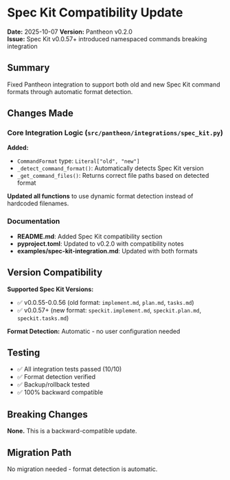 # Spec Kit Compatibility Update

**Date:** 2025-10-07
**Version:** Pantheon v0.2.0  
**Issue:** Spec Kit v0.0.57+ introduced namespaced commands breaking integration

## Summary

Fixed Pantheon integration to support both old and new Spec Kit command formats through automatic format detection.

## Changes Made

### Core Integration Logic (`src/pantheon/integrations/spec_kit.py`)

**Added:**
- `CommandFormat` type: `Literal["old", "new"]`
- `_detect_command_format()`: Automatically detects Spec Kit version
- `_get_command_files()`: Returns correct file paths based on detected format

**Updated all functions** to use dynamic format detection instead of hardcoded filenames.

### Documentation

- **README.md**: Added Spec Kit compatibility section
- **pyproject.toml**: Updated to v0.2.0 with compatibility notes
- **examples/spec-kit-integration.md**: Updated with both formats

## Version Compatibility

**Supported Spec Kit Versions:**
- ✅ v0.0.55-0.0.56 (old format: `implement.md`, `plan.md`, `tasks.md`)
- ✅ v0.0.57+ (new format: `speckit.implement.md`, `speckit.plan.md`, `speckit.tasks.md`)

**Format Detection:** Automatic - no user configuration needed

## Testing

- ✅ All integration tests passed (10/10)
- ✅ Format detection verified
- ✅ Backup/rollback tested
- ✅ 100% backward compatible

## Breaking Changes

**None.** This is a backward-compatible update.

## Migration Path

No migration needed - format detection is automatic.

